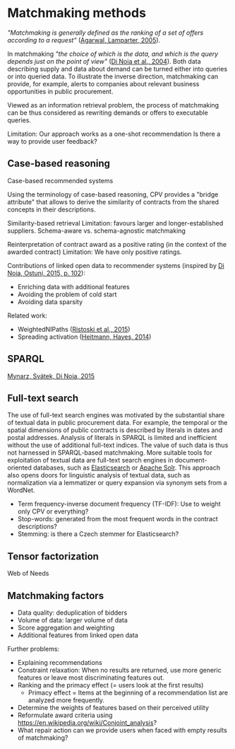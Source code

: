 # Matchmaking methods

*"Matchmaking is generally defined as the ranking of a set of offers according to a request"* ([Agarwal, Lamparter, 2005](#Agarwal2005)).

In matchmaking *"the choice of which is the data, and which is the query depends just on the point of view"* ([Di Noia et al., 2004](#DiNoia2004)).
Both data describing supply and data about demand can be turned either into queries or into queried data.
To illustrate the inverse direction, matchmaking can provide, for example, alerts to companies about relevant business opportunities in public procurement. 

Viewed as an information retrieval problem, the process of matchmaking can be thus considered as rewriting demands or offers to executable queries.

Limitation: Our approach works as a one-shot recommendation
Is there a way to provide user feedback?

## Case-based reasoning

Case-based recommended systems

Using the terminology of case-based reasoning, CPV provides a "bridge attribute" that allows to derive the       similarity of contracts from the shared concepts in their descriptions.

Similarity-based retrieval
Limitation: favours larger and longer-established suppliers. <!-- An opportunity to normalize by the bidder's age from ARES? -->
Schema-aware vs. schema-agnostic matchmaking

Reinterpretation of contract award as a positive rating (in the context of the awarded contract)
Limitation: We have only positive ratings.

<!--
Formalization of the methods should be provided.
We can start with a definition of the key entities involved in the matchmaking task.
-->

<!--
Implementation note:
If bidder was not awarded any tender, find similar bidders via their description in ARES.
If bidder's description is not found in ARES, an ad hoc request is issued to the ARES API to fetch its description and run it through ETL.

Describe aggregation functions used to compute match score.
-->

Contributions of linked open data to recommender systems (inspired by [Di Noia, Ostuni, 2015, p. 102](#DiNoia2015)):

* Enriching data with additional features
* Avoiding the problem of cold start
* Avoiding data sparsity

Related work:

* WeightedNIPaths ([Ristoski et al., 2015](#Ristoski2015))
* Spreading activation ([Heitmann, Hayes, 2014](#Heitmann2014))

## SPARQL

[Mynarz, Svátek, Di Noia, 2015](#Mynarz2015)

## Full-text search

The use of full-text search engines was motivated by the substantial share of textual data in public procurement data.
For example, the temporal or the spatial dimensions of public contracts is described by literals in dates and postal addresses.
Analysis of literals in SPARQL is limited and inefficient without the use of additional full-text indices.
The value of such data is thus not harnessed in SPARQL-based matchmaking.
More suitable tools for exploitation of textual data are full-text search engines in document-oriented databases, such as [Elasticsearch](https://www.elastic.co/products/elasticsearch) or [Apache Solr](http://lucene.apache.org/solr).
This approach also opens doors for linguistic analysis of textual data, such as normalization via a lemmatizer or query expansion via synonym sets from a WordNet.

<!--
Try the SIREn extension for Elasticsearch or stick with vanilla Elasticsearch?
SIREn allows to index deeply nested data.
-->

* Term frequency-inverse document frequency (TF-IDF): Use to weight only CPV or everything?
* Stop-words: generated from the most frequent words in the contract descriptions?
* Stemming: is there a Czech stemmer for Elasticsearch?

## Tensor factorization

Web of Needs

<!--
Hybrid approaches combining multiple methods
- E.g., re-ranking
-->

## Matchmaking factors

* Data quality: deduplication of bidders
* Volume of data: larger volume of data
* Score aggregation and weighting
* Additional features from linked open data

<!--
TODO: Try to run matchmaking over data in <http://pproc.unizar.es:8890/sparql>.
-->

<!--
* Now-defunct bidders should be filtered out.
* Match score can be normalized by the bidders age (now() - dcterms:issued).
* Contracts with more tenders (`pc:numberOfTenders`) can be scored as more telling, since the bidder won in greater competition.
* Contracts with open procedures can be also scored as more telling.
-->

<!--
Try hybrid methods?
-->

Further problems:

* Explaining recommendations <!-- To achieve transparency of matchmaking results. -->
* Constraint relaxation: When no results are returned, use more generic features or leave most discriminating features out.
* Ranking and the primacy effect (= users look at the first results)
  * Primacy effect = Items at the beginning of a recommendation list are analyzed more frequently.
* Determine the weights of features based on their perceived utility
* Reformulate award criteria using <https://en.wikipedia.org/wiki/Conjoint_analysis>?
* What repair action can we provide users when faced with empty results of matchmaking?

<!-- TODO: Add a diagram showing the technology stack involved in the matchmaker. -->
